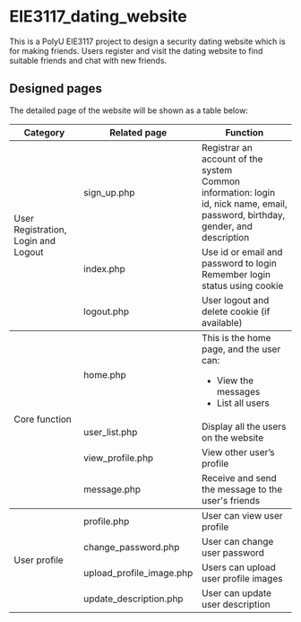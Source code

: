 # EIE3117_dating_website

This is a PolyU EIE3117 project to design a security dating website which is for making friends. Users register and visit the dating website to find suitable friends and chat with new friends.

## Designed pages

The detailed page of the website will be shown as a table below:
<table>
    <thead>
        <tr>
            <th>Category</th>
            <th>Related page</th>
            <th>Function</th>
        </tr>
    </thead>
    <tbody>
        <tr>
            <td rowspan=3>User Registration, Login and Logout</td>
            <td>sign_up.php</td>
            <td>Registrar an account of the system<br>Common information: login id, nick name, email, password, birthday, gender, and description</td>
        </tr>
        <tr>
            <td>index.php</td>
            <td>Use id or email and password to login<br>Remember login status using cookie</td>
        </tr>
        <tr>
            <td>logout.php</td>
            <td>User logout and delete cookie (if available)</td>
        </tr>
    </tbody>
    <tbody>
        <tr>
            <td rowspan=4>Core function</td>
            <td>home.php</td>
            <td>This is the home page, and the user can:<ul><li>View the messages</li><li>List all users</li></ul></td>
        </tr>
        <tr>
            <td>user_list.php</td>
            <td>Display all the users on the website</td>
        </tr>
        <tr>
            <td>view_profile.php</td>
            <td>View other user’s profile</td>
        </tr>
        <tr>
            <td>message.php</td>
            <td>Receive and send the message to the user's friends</td>
        </tr>
    </tbody>
    <tbody>
        <tr>
            <td rowspan=4>User profile</td>
            <td>profile.php</td>
            <td>User can view user profile</td>
        </tr>
        <tr>
            <td>change_password.php</td>
            <td>User can change user password</td>
        </tr>
        <tr>
            <td>upload_profile_image.php</td>
            <td>Users can upload user profile images</td>
        </tr>
        <tr>
            <td>update_description.php</td>
            <td>User can update user description</td>
        </tr>
    </tbody>
</table>

